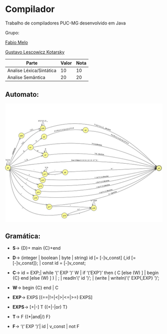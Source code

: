 # Compilador
Trabalho de compiladores PUC-MG desenvolvido em Java

Grupo:

[Fabio Melo](https://github.com/fabioscmelo)

[Gustavo Lescowicz Kotarsky](https://github.com/gustavokotarsky)


|   Parte|   Valor|  Nota|
|-|-|-|
|   Analise Léxica/Sintática| 10| 10|
|   Analise Semântica|  20| 20|


## Automato:

<img src="https://github.com/gustavokotarsky/compiladores/blob/master/Automato.jpg?raw=true">

## Gramática:

 - __S__-> {D}+ main {C}+end
 - __D__-> (integer | boolean | byte | string) id [= [-]v_const] {,id [= [-]v_const]}; |
 const id = [-]v_const; 
 - __C__-> id = EXP;|
while ‘(‘ EXP ’)’ W |
if ‘(‘EXP’)’ then ( C [else (W) ] | begin {C} end [else (W) ] ) |
; |
readln’(‘ id ’)’; |
(write | writeln)’(‘ EXP{,EXP} ’)’;
 - __W__-> begin {C} end | C


 - __EXP__-> EXPS [(==|!=|<|>|<=|>=) EXPS] 
 - __EXPS__-> [+|-] T {(+|-|or) T}
 - __T__-> F {(*|and|/) F}
 - __F__-> ‘(‘ EXP ’)’| id | v_const | not F
